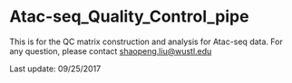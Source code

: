 # Atac-seq_Quality_Control_pipe
This is for the QC matrix construction and analysis for Atac-seq data.
For any question, please contact shaopeng.liu@wustl.edu

Last update: 09/25/2017




